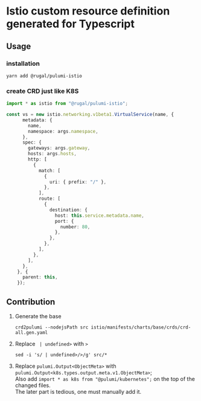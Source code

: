 # Istio custom resource definition generated for Typescript

## Usage

### installation

```shell
yarn add @rugal/pulumi-istio
```

### create CRD just like K8S

```typescript
import * as istio from "@rugal/pulumi-istio";

const vs = new istio.networking.v1beta1.VirtualService(name, {
      metadata: {
        name,
        namespace: args.namespace,
      },
      spec: {
        gateways: args.gateway,
        hosts: args.hosts,
        http: [
          {
            match: [
              {
                uri: { prefix: "/" },
              },
            ],
            route: [
              {
                destination: {
                  host: this.service.metadata.name,
                  port: {
                    number: 80,
                  },
                },
              },
            ],
          },
        ],
      },
    }, {
      parent: this,
    });
```

## Contribution

1. Generate the base

   ```shell
   crd2pulumi --nodejsPath src istio/manifests/charts/base/crds/crd-all.gen.yaml
   ```
2. Replace ` | undefined>` with `>`

   ```shell
   sed -i 's/ | undefined>/>/g' src/*
   ```
3. Replace `pulumi.Output<ObjectMeta>` with `pulumi.Output<k8s.types.output.meta.v1.ObjectMeta>`;   
   Also add `import * as k8s from "@pulumi/kubernetes";` on the top of the changed files.  
   The later part is tedious, one must manually add it.  
